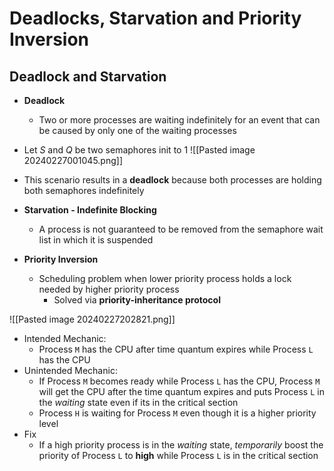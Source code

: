 # Deadlocks, Starvation and Priority Inversion
## Deadlock and Starvation
- **Deadlock**
	- Two or more processes are waiting indefinitely for an event that can be caused by only one of the waiting processes
- Let *S* and *Q* be two semaphores init to 1
![[Pasted image 20240227001045.png]]
- This scenario results in a **deadlock** because both processes are holding both semaphores indefinitely

- **Starvation - Indefinite Blocking**
	- A process is not guaranteed to be removed from the semaphore wait list in which it is suspended
- **Priority Inversion**
	- Scheduling problem when lower priority process holds a lock needed by higher priority process
		- Solved via **priority-inheritance protocol**

![[Pasted image 20240227202821.png]]
- Intended Mechanic:
	- Process `M` has the CPU after time quantum expires while Process `L` has the CPU
- Unintended Mechanic:
	- If Process `M` becomes ready while Process `L` has the CPU, Process `M` will get the CPU after the time quantum expires and puts Process `L` in the *waiting* state even if its in the critical section
	- Process `H` is waiting for Process `M` even though it is a higher priority level
- Fix
	- If a high priority process is in the *waiting* state, *temporarily* boost the priority of Process `L` to **high** while Process `L` is in the critical section